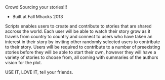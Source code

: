 
Crowd Sourcing your stories!!! 
- Built at Fall Mhacks 2013

Scripts enables users to create and contribute to stories that are shared accross the world. Each user will be able to watch their story grow as it travels from country to country and connect to users who have taken an interest in their story by inviting other randomly selected users to contribute to their story. Users will be required to contribute to a number of preexisting stories before they will be able to start their own, however they will have a variety of stories to choose from, all coming with summaries of the authors vision for the plot. 

USE IT, LOVE IT, tell your friends.
